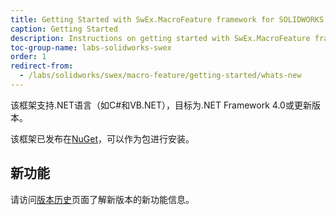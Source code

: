 ```yaml
---
title: Getting Started with SwEx.MacroFeature framework for SOLIDWORKS macro features
caption: Getting Started
description: Instructions on getting started with SwEx.MacroFeature framework for developing SOLIDWORKS macro features in add-ins in C# and VB.NET
toc-group-name: labs-solidworks-swex
order: 1
redirect-from:
  - /labs/solidworks/swex/macro-feature/getting-started/whats-new
---
```

该框架支持.NET语言（如C#和VB.NET），目标为.NET Framework 4.0或更新版本。

该框架已发布在[NuGet](https://www.nuget.org/packages/CodeStack.SwEx.MacroFeature)，可以作为包进行安装。

## 新功能

请访问[版本历史](https://docs.codestack.net/swex/macro-feature/html/version-history.htm)页面了解新版本的新功能信息。